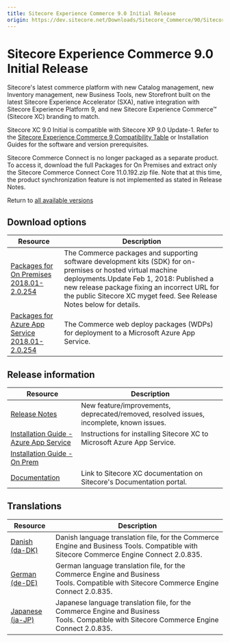 ```yaml
---
title: Sitecore Experience Commerce 9.0 Initial Release
origin: https://dev.sitecore.net/Downloads/Sitecore_Commerce/90/Sitecore_Experience_Commerce_90_Initial_Release.aspx
---
```


# Sitecore Experience Commerce 9.0 Initial Release

Sitecore's latest commerce platform with new Catalog management, new Inventory management, new Business Tools, new Storefront built on the latest Sitecore Experience Accelerator (SXA), native integration with Sitecore Experience Platform 9, and new Sitecore Experience Commerce™ (Sitecore XC) branding to match.

Sitecore XC 9.0 Initial is compatible with Sitecore XP 9.0 Update-1. Refer to the [Sitecore Experience Commerce 9 Compatibility Table](https://kb.sitecore.net/articles/804595) or Installation Guides for the software and version prerequisites.

Sitecore Commerce Connect is no longer packaged as a separate product. To access it, download the full Packages for On Premises and extract only the Sitecore Commerce Connect Core 11.0.192.zip file. Note that at this time, the product synchronization feature is not implemented as stated in Release Notes.

Return to [all available versions](/Downloads/Sitecore_Commerce)

## Download options

 | Resource | Description |
 | --- | --- |
 | [Packages for On Premises 2018.01-2.0.254](https://sitecoredev.azureedge.net/~/media/128DD06FE9954559B0279A3A6D3D94A7.ashx?date=20180201T150106) | The Commerce packages and supporting software development kits (SDK) for on-premises or hosted virtual machine deployments.Update Feb 1, 2018: Published a new release package fixing an incorrect URL for the public Sitecore XC myget feed. See Release Notes below for details. |
 | [Packages for Azure App Service 2018.01-2.0.254](https://sitecoredev.azureedge.net/~/media/59D650DE242C4CBEA013B06CFE756DB0.ashx?date=20180130T101321) | The Commerce web deploy packages (WDPs) for deployment to a Microsoft Azure App Service. |

## Release information

 | Resource | Description |
 | --- | --- |
 | [Release Notes](/downloads/Sitecore%20Commerce/90/Sitecore%20Experience%20Commerce%2090%20Initial%20Release/Release%20Notes) | New feature/improvements, deprecated/removed, resolved issues, incomplete, known issues. |
 | [Installation Guide - Azure App Service](https://sitecoredev.azureedge.net/~/media/868D2E3E8B8B41438C714BA80ED16D17.ashx?date=20200519T145246) | Instructions for installing Sitecore XC to Microsoft Azure App Service. |
 | [Installation Guide - On Prem](https://sitecoredev.azureedge.net/~/media/CDF98AD9D44C464A803266E984409DF9.ashx?date=20200519T145019) |  |
 | [Documentation](https://doc.sitecore.com) | Link to Sitecore XC documentation on Sitecore's Documentation portal. |

## Translations

 | Resource | Description |
 | --- | --- |
 | [Danish (da-DK)](https://sitecoredev.azureedge.net/~/media/B092ADD93BE842B393ABACAB5EFE575F.ashx?date=20180820T180137) | Danish language translation file, for the Commerce Engine and Business Tools. Compatible with Sitecore Commerce Engine Connect 2.0.835. |
 | [German (de-DE)](https://sitecoredev.azureedge.net/~/media/16EEAD76622C4E93B59EB1E8B1CE529F.ashx?date=20180820T180153) | German language translation file, for the Commerce Engine and Business Tools. Compatible with Sitecore Commerce Engine Connect 2.0.835. |
 | [Japanese (ja-JP)](https://sitecoredev.azureedge.net/~/media/C3FEEE2DD7624B4D89B4146E1F134BB8.ashx?date=20180820T180207) | Japanese language translation file, for the Commerce Engine and Business Tools. Compatible with Sitecore Commerce Engine Connect 2.0.835. |